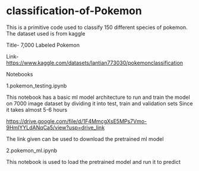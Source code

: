 # classification-of-Pokemon

This is a primitive code used to classify 150 different species of pokemon.
The dataset used is from kaggle 


Title- 7,000 Labeled Pokemon


Link- https://www.kaggle.com/datasets/lantian773030/pokemonclassification

Notebooks


1.pokemon_testing.ipynb 

This notebook has a basic ml model architecture to run and train the model on 7000 image dataset by dividing it into test, train and validation sets
Since it takes almost 5-6 hours 


https://drive.google.com/file/d/1F4MmcgXsE5MPs7Vmo-9HmIYYLdANqCa5/view?usp=drive_link 

The link given can be used to download the pretrained ml model

2.pokemon_ml.ipynb


This notebook is used to load the pretrained model and run it to predict 
